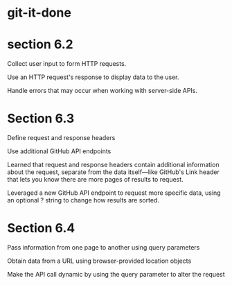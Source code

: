 # git-it-done

# section 6.2

Collect user input to form HTTP requests.

Use an HTTP request's response to display data to the user.

Handle errors that may occur when working with server-side APIs.

# Section 6.3

Define request and response headers

Use additional GitHub API endpoints

Learned that request and response headers contain additional information about the request, separate from the data itself—like GitHub's Link header that lets you know there are more pages of results to request.

Leveraged a new GitHub API endpoint to request more specific data, using an optional ? string to change how results are sorted.

# Section 6.4

Pass information from one page to another using query parameters

Obtain data from a URL using browser-provided location objects

Make the API call dynamic by using the query parameter to alter the request
